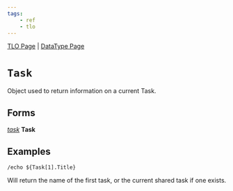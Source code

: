 ```yaml
---
tags:
    - ref
    - tlo
---
```

[TLO Page](../top-level-objects/tlo-list.md) | [DataType Page](../data-types/datatype-list.md)
# `Task`

Object used to return information on a current Task.

## Forms

[_task_](../data-types/datatype-task.md) **Task**

## Examples

```
/echo ${Task[1].Title}
```

Will return the name of the first task, or the current shared task if one exists.

